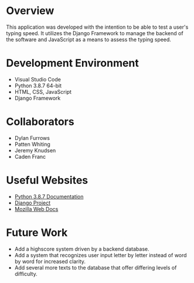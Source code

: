 # Overview
This application was developed with the intention to be able to test a user's typing speed. It utilizes the Django Framework to manage the backend of the software and JavaScript as a means to assess the typing speed.

# Development Environment
* Visual Studio Code
* Python 3.8.7 64-bit
* HTML, CSS, JavaScript
* Django Framework

# Collaborators
* Dylan Furrows
* Patten Whiting
* Jeremy Knudsen
* Caden Franc

# Useful Websites
* [Python 3.8.7 Documentation](https://docs.python.org/3.8/)
* [Django Project](https://docs.djangoproject.com/en/3.1/)
* [Mozilla Web Docs](https://developer.mozilla.org/en-US/)

# Future Work

* Add a highscore system driven by a backend database.
* Add a system that recognizes user input letter by letter instead of word by word for increased clarity.
* Add several more texts to the database that offer differing levels of difficulty.


